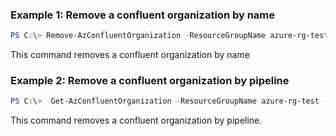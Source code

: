 ### Example 1: Remove a confluent organization by name
```powershell
PS C:\> Remove-AzConfluentOrganization -ResourceGroupName azure-rg-test -Name confluentorg-01-portal

```

This command removes a confluent organization by name

### Example 2: Remove a confluent organization by pipeline
```powershell
PS C:\>  Get-AzConfluentOrganization -ResourceGroupName azure-rg-test -Name confluentorg-02-pwsh | Remove-AzConfluentOrganization

```

This command removes a confluent organization by pipeline.

